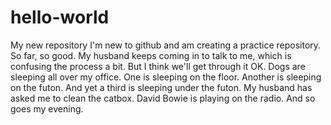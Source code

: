 # hello-world
My new repository
I'm new to github and am creating a practice repository. So far, so good. My husband keeps coming in to talk to me, which is confusing the process a bit. But I think we'll get through it OK. 
Dogs are sleeping all over my office. One is sleeping on the floor. Another is sleeping on the futon. And yet a third is sleeping under the futon. 
My husband has asked me to clean the catbox. 
David Bowie is playing on the radio.
And so goes my evening.
